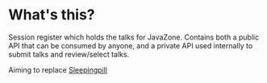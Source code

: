 # What's this?

Session register which holds the talks for JavaZone.
Contains both a public API that can be consumed by anyone, and a private API used internally to submit talks and review/select talks.

Aiming to replace [Sleepingpill](https://github.com/javaBin/sleepingPillCore)
